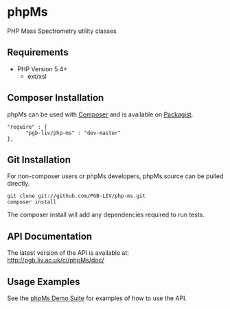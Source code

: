 phpMs
=====
PHP Mass Spectrometry utility classes

Requirements
------------
- PHP Version 5.4+
  - ext/xsl

Composer Installation
---------------------

phpMs  can be used with [Composer](https://getcomposer.org/) and is available on [Packagist](https://packagist.org/packages/pgb-liv/php-ms).

    
	"require" : {
		  "pgb-liv/php-ms" : "dev-master"
	},

Git Installation
----------------

For non-composer users or phpMs developers, phpMs source can be pulled directly.

    git clone git://github.com/PGB-LIV/php-ms.git
    composer install

The composer install will add any dependencies required to run tests.

API Documentation
-----------------

The latest version of the API is available at: http://pgb.liv.ac.uk/ci/phpMs/doc/

Usage Examples
--------------

See the [phpMs Demo Suite](http://github.com/PGB-LIV/php-ms-example) for examples of how to use the API.
